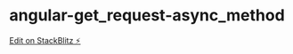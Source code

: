 # angular-get_request-async_method

[Edit on StackBlitz ⚡️](https://stackblitz.com/edit/angular-tebhsz)